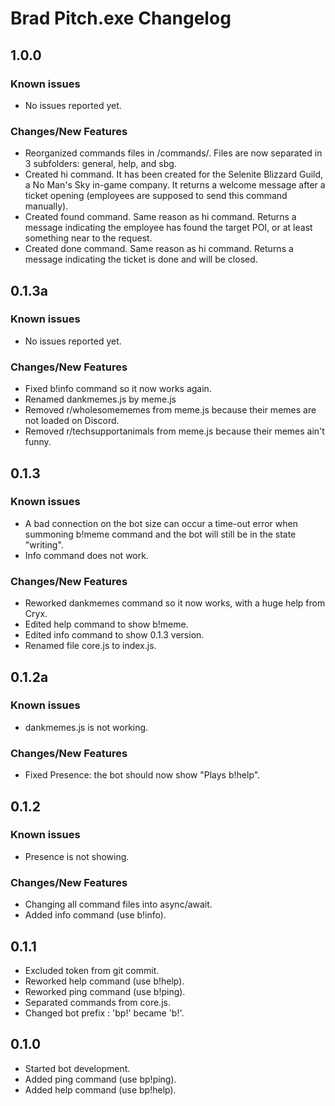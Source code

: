 # Brad Pitch.exe Changelog

## 1.0.0
### Known issues
* No issues reported yet.

### Changes/New Features
* Reorganized commands files in /commands/. Files are now separated in 3 subfolders: general, help, and sbg.
* Created hi command. It has been created for the Selenite Blizzard Guild, a No Man's Sky in-game company. It returns a welcome message after a ticket opening (employees are supposed to send this command manually).
* Created found command. Same reason as hi command. Returns a message indicating the employee has found the target POI, or at least something near to the request.
* Created done command. Same reason as hi command. Returns a message indicating the ticket is done and will be closed.

## 0.1.3a
### Known issues
* No issues reported yet.

### Changes/New Features
* Fixed b!info command so it now works again.
* Renamed dankmemes.js by meme.js
* Removed r/wholesomememes from meme.js because their memes are not loaded on Discord.
* Removed r/techsupportanimals from meme.js because their memes ain't funny.

## 0.1.3
### Known issues
* A bad connection on the bot size can occur a time-out error when summoning b!meme command and the bot will still be in the state "writing".
* Info command does not work.

### Changes/New Features
* Reworked dankmemes command so it now works, with a huge help from Cryx.
* Edited help command to show b!meme.
* Edited info command to show 0.1.3 version.
* Renamed file core.js to index.js.

## 0.1.2a
### Known issues
* dankmemes.js is not working.

### Changes/New Features
* Fixed Presence: the bot should now show "Plays b!help".

## 0.1.2
### Known issues
* Presence is not showing.

### Changes/New Features
* Changing all command files into async/await.
* Added info command (use b!info).

## 0.1.1
* Excluded token from git commit.
* Reworked help command (use b!help).
* Reworked ping command (use b!ping).
* Separated commands from core.js.
* Changed bot prefix : 'bp!' became 'b!'.

## 0.1.0
* Started bot development.
* Added ping command (use bp!ping).
* Added help command (use bp!help).

